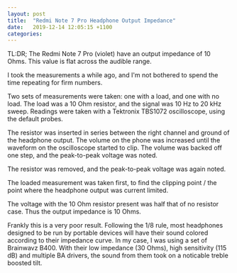 ```yaml
---
layout: post
title:  "Redmi Note 7 Pro Headphone Output Impedance"
date:   2019-12-14 12:05:15 +1100
categories:
---
```

TL:DR; The Redmi Note 7 Pro (violet) have an output impedance of 10 Ohms. This value is flat across the audible range.

I took the measurements a while ago, and I'm not bothered to spend the time repeating for firm numbers.

Two sets of measurements were taken: one with a load, and one with no load. The load was a 10 Ohm resistor, and the signal was 10 Hz to 20 kHz sweep.
Readings were taken with a Tektronix TBS1072 oscilloscope, using the default probes.

The resistor was inserted in series between the right channel and ground of the headphone output. The volume on the phone was increased until the waveform on the oscilloscope started to clip. The volume was backed off one step, and the peak-to-peak voltage was noted.

The resistor was removed, and the peak-to-peak voltage was again noted.

The loaded measurement was taken first, to find the clipping point / the point where the headphone output was current limited.

The voltage with the 10 Ohm resistor present was half that of no resistor case. Thus the output impedance is 10 Ohms.


Frankly this is a very poor result. Following the 1/8 rule, most headphones designed to be run by portable devices will have their sound colored according to their impedance curve.
In my case, I was using a set of Brainwavz B400. With their low impedance (30 Ohms), high sensitivity (115 dB) and multiple BA drivers, the sound from them took on a noticable treble boosted tilt.

